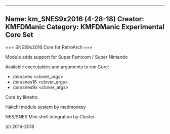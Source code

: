 -----------------------
Name: km_SNES9x2016 (4-28-18)
Creator: KMFDManic
Category: KMFDManic Experimental Core Set
-----------------------
=== SNES9x2016 Core for RetroArch ===

Module adds support for Super Famicom / Super Nintendo

Available executables and arguments to run Core:
- /bin/snes <rom> <clover_args>
- /bin/snes16 <rom> <clover_args>
- /bin/snes9x <rom> <clover_args>

Core by libretro

Hakchi module system by madmonkey

NES/SNES Mini shell integration by Cluster

(c) 2016-2018
